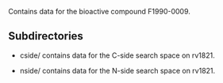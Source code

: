 Contains data for the bioactive compound F1990-0009.

## Subdirectories

- cside/ contains data for the C-side search space on rv1821.

- nside/ contains data for the N-side search space on rv1821.

